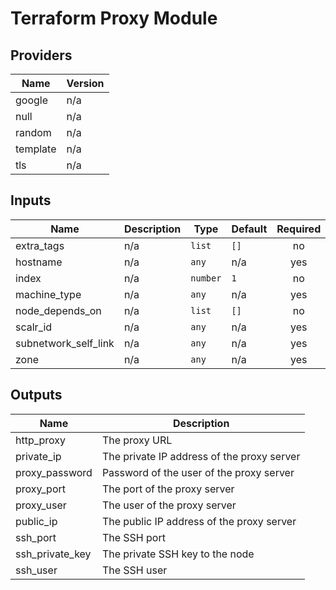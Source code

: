 # Terraform Proxy Module

## Providers

| Name | Version |
|------|---------|
| google | n/a |
| null | n/a |
| random | n/a |
| template | n/a |
| tls | n/a |

## Inputs

| Name | Description | Type | Default | Required |
|------|-------------|------|---------|:-----:|
| extra\_tags | n/a | `list` | `[]` | no |
| hostname | n/a | `any` | n/a | yes |
| index | n/a | `number` | `1` | no |
| machine\_type | n/a | `any` | n/a | yes |
| node\_depends\_on | n/a | `list` | `[]` | no |
| scalr\_id | n/a | `any` | n/a | yes |
| subnetwork\_self\_link | n/a | `any` | n/a | yes |
| zone | n/a | `any` | n/a | yes |

## Outputs

| Name | Description |
|------|-------------|
| http\_proxy | The proxy URL |
| private\_ip | The private IP address of the proxy server |
| proxy\_password | Password of the user of the proxy server |
| proxy\_port | The port of the proxy server |
| proxy\_user | The user of the proxy server |
| public\_ip | The public IP address of the proxy server |
| ssh\_port | The SSH port |
| ssh\_private\_key | The private SSH key to the node |
| ssh\_user | The SSH user |

